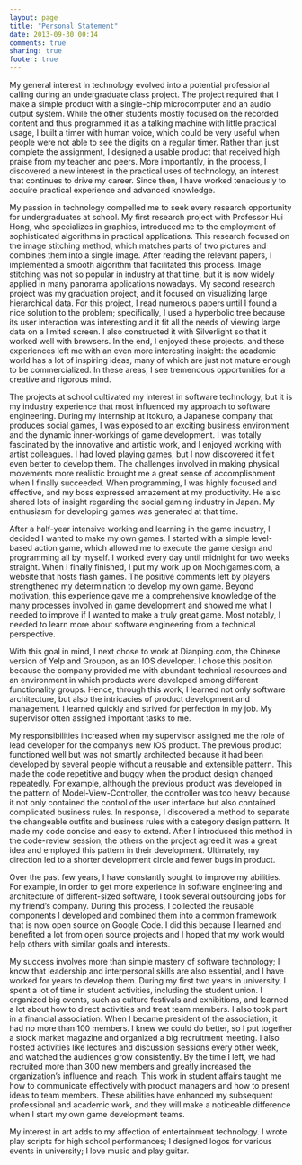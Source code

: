 ```yaml
---
layout: page
title: "Personal Statement"
date: 2013-09-30 00:14
comments: true
sharing: true
footer: true
---
```


My general interest in technology evolved into a potential professional calling during an undergraduate class project. The project required that I make a simple product with a single-chip microcomputer and an audio output system. While the other students mostly focused on the recorded content and thus programmed it as a talking machine with little practical usage, I built a timer with human voice, which could be very useful when people were not able to see the digits on a regular timer. Rather than just complete the assignment, I designed a usable product that received high praise from my teacher and peers. More importantly, in the process, I discovered a new interest in the practical uses of technology, an interest that continues to drive my career. Since then, I have worked tenaciously to acquire practical experience and advanced knowledge. 

My passion in technology compelled me to seek every research opportunity for undergraduates at school. My first research project with Professor Hui Hong, who specializes in graphics, introduced me to the employment of sophisticated algorithms in practical applications. This research focused on the image stitching method, which matches parts of two pictures and combines them into a single image. After reading the relevant papers, I implemented a smooth algorithm that facilitated this process. Image stitching was not so popular in industry at that time, but it is now widely applied in many panorama applications nowadays. My second research project was my graduation project, and it focused on visualizing large hierarchical data. For this project, I read numerous papers until I found a nice solution to the problem; specifically, I used a hyperbolic tree because its user interaction was interesting and it fit all the needs of viewing large data on a limited screen. I also constructed it with Silverlight so that it worked well with browsers. In the end, I enjoyed these projects, and these experiences left me with an even more interesting insight: the academic world has a lot of inspiring ideas, many of which are just not mature enough to be commercialized. In these areas, I see tremendous opportunities for a creative and rigorous mind.

The projects at school cultivated my interest in software technology, but it is my industry experience that most influenced my approach to software engineering. During my internship at Itokuro, a Japanese company that produces social games, I was exposed to an exciting business environment and the dynamic inner-workings of game development. I was totally fascinated by the innovative and artistic work, and I enjoyed working with artist colleagues. I had loved playing games, but I now discovered it felt even better to develop them. The challenges involved in making physical movements more realistic brought me a great sense of accomplishment when I finally succeeded. When programming, I was highly focused and effective, and my boss expressed amazement at my productivity. He also shared lots of insight regarding the social gaming industry in Japan. My enthusiasm for developing games was generated at that time.

After a half-year intensive working and learning in the game industry, I decided I wanted to make my own games. I started with a simple level-based action game, which allowed me to execute the game design and programming all by myself. I worked every day until midnight for two weeks straight. When I finally finished, I put my work up on Mochigames.com, a website that hosts flash games. The positive comments left by players strengthened my determination to develop my own game. Beyond motivation, this experience gave me a comprehensive knowledge of the many processes involved in game development and showed me what I needed to improve if I wanted to make a truly great game. Most notably, I needed to learn more about software engineering from a technical perspective.

With this goal in mind, I next chose to work at Dianping.com, the Chinese version of Yelp and Groupon, as an IOS developer. I chose this position because the company provided me with abundant technical resources and an environment in which products were developed among different functionality groups. Hence, through this work, I learned not only software architecture, but also the intricacies of product development and management. I learned quickly and strived for perfection in my job. My supervisor often assigned important tasks to me. 

My responsibilities increased when my supervisor assigned me the role of lead developer for the company’s new IOS product. The previous product functioned well but was not smartly architected because it had been developed by several people without a reusable and extensible pattern. This made the code repetitive and buggy when the product design changed repeatedly. For example, although the previous product was developed in the pattern of Model-View-Controller, the controller was too heavy because it not only contained the control of the user interface but also contained complicated business rules. In response, I discovered a method to separate the changeable outfits and business rules with a category design pattern. It made my code concise and easy to extend. After I introduced this method in the code-review session, the others on the project agreed it was a great idea and employed this pattern in their development. Ultimately, my direction led to a shorter development circle and fewer bugs in product.

Over the past few years, I have constantly sought to improve my abilities. For example, in order to get more experience in software engineering and architecture of different-sized software, I took several outsourcing jobs for my friend’s company. During this process, I collected the reusable components I developed and combined them into a common framework that is now open source on Google Code. I did this because I learned and benefited a lot from open source projects and I hoped that my work would help others with similar goals and interests.

My success involves more than simple mastery of software technology; I know that leadership and interpersonal skills are also essential, and I have worked for years to develop them. During my first two years in university, I spent a lot of time in student activities, including the student union. I organized big events, such as culture festivals and exhibitions, and learned a lot about how to direct activities and treat team members. I also took part in a financial association. When I became president of the association, it had no more than 100 members. I knew we could do better, so I put together a stock market magazine and organized a big recruitment meeting. I also hosted activities like lectures and discussion sessions every other week, and watched the audiences grow consistently. By the time I left, we had recruited more than 300 new members and greatly increased the organization’s influence and reach. This work in student affairs taught me how to communicate effectively with product managers and how to present ideas to team members. These abilities have enhanced my subsequent professional and academic work, and they will make a noticeable difference when I start my own game development teams.

My interest in art adds to my affection of entertainment technology. I wrote play scripts for high school performances; I designed logos for various events in university; I love music and play guitar. 